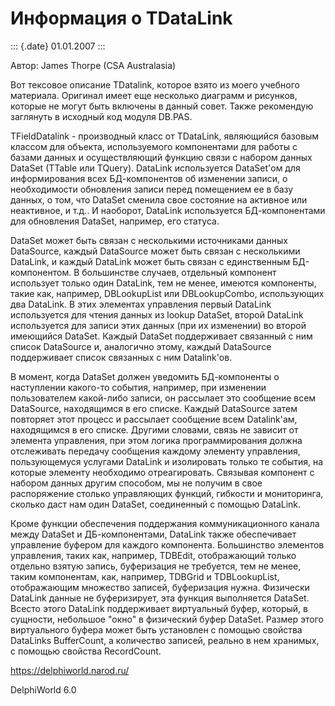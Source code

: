 Информация о TDataLink
======================

::: {.date}
01.01.2007
:::

Автор: James Thorpe (CSA Australasia)

Вот тексовое описание TDatalink, которое взято из моего учебного
материала. Оригинал имеет еще несколько диаграмм и рисунков, которые не
могут быть включены в данный совет. Также рекомендую заглянуть в
исходный код модуля DB.PAS.

TFieldDatalink - производный класс от TDataLink, являющийся базовым
классом для объекта, используемого компонентами для работы с базами
данных и осуществляющий функцию связи с набором данных DataSet (TTable
или TQuery). DataLink используется DataSet\'ом для информирования всех
БД-компонентов об изменении записи, о необходимости обновления записи
перед помещением ее в базу данных, о том, что DataSet сменила свое
состояние на активное или неактивное, и т.д.. И наоборот, DataLink
используется БД-компонентами для обновления DataSet, например, его
статуса.

DataSet может быть связан с несколькими источниками данных DataSource,
каждый DataSource может быть связан с несколькими DataLink, и каждый
DataLink может быть связан с единственным БД-компонентом. В большинстве
случаев, отдельный компонент использует только один DataLink, тем не
менее, имеются компоненты, такие как, например, DBLookupList или
DBLookupCombo, использующих два DataLink. В этих элементах управления
первый DataLink используется для чтения данных из lookup DataSet, второй
DataLink используется для записи этих данных (при их изменении) во
второй имеющийся DataSet. Каждый DataSet поддерживает связанный с ним
список DataSource и, аналогично этому, каждый DataSource поддерживает
список связанных с ним Datalink\'ов.

В момент, когда DataSet должен уведомить БД-компоненты о наступлении
какого-то события, например, при изменении пользователем какой-либо
записи, он рассылает это сообщение всем DataSource, находящимся в его
списке. Каждый DataSource затем повторяет этот процесс и рассылает
сообщение всем Datalink\'ам, находящимся в его списке. Другими словами,
связь не зависит от элемента управления, при этом логика
программирования должна отслеживать передачу сообщения каждому элементу
управления, пользующемуся услугами DataLink и изолировать только те
события, на которые элементу необходимо отреагировать. Связывая
компонент с набором данных другим способом, мы не получим в свое
распоряжение столько управляющих функций, гибкости и мониторинга,
сколько даст нам один DataSet, соединенный с помощью DataLink.

Кроме функции обеспечения поддержания коммуникационного канала между
DataSet и ДБ-компонентами, DataLink также обеспечивает управление
буфером для каждого компонента. Большинство элементов управления, таких
как, например, TDBEdit, отображающий только отдельно взятую запись,
буферизация не требуется, тем не менее, таким компонентам, как,
например, TDBGrid и TDBLookupList, отображающим множество записей,
буферизация нужна. Физически DataLink данные не буферизирует, эта
функция выполняется DataSet. Всесто этого DataLink поддерживает
виртуальный буфер, который, в сущности, небольшое \"окно\" в физический
буфер DataSet. Размер этого виртуального буфера может быть установлен с
помощью свойства DataLinks BufferCount, а количество записей, реально в
нем хранимых, с помощью свойства RecordCount.

<https://delphiworld.narod.ru/>

DelphiWorld 6.0

